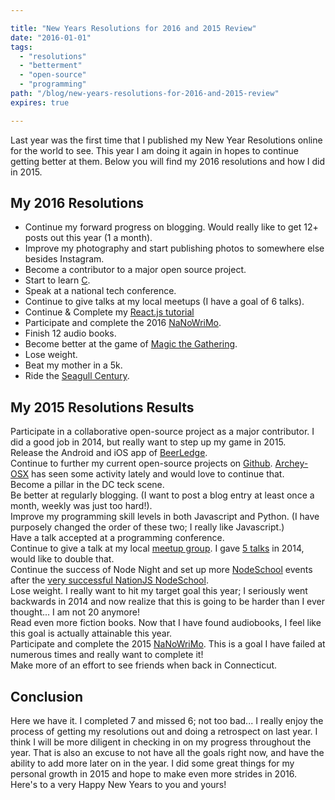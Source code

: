 ```yaml
---

title: "New Years Resolutions for 2016 and 2015 Review"
date: "2016-01-01"
tags:
  - "resolutions"
  - "betterment"
  - "open-source"
  - "programming"
path: "/blog/new-years-resolutions-for-2016-and-2015-review"
expires: true

---
```


Last year was the first time that I published my New Year Resolutions online for the world to see. This year I am doing it again in hopes to continue getting better at them. Below you will find my 2016 resolutions and how I did in 2015.

## My 2016 Resolutions

* Continue my forward progress on blogging. Would really like to get 12+ posts out this year (1 a month).
* Improve my photography and start publishing photos to somewhere else besides Instagram.
* Become a contributor to a major open source project.
* Start to learn [C](http://c.learncodethehardway.org/book/).
* Speak at a national tech conference.
* Continue to give talks at my local meetups (I have a goal of 6 talks).
* Continue & Complete my [React.js tutorial](http://www.joshfinnie.com/blog/reactjs-tutorial-part-1/)
* Participate and complete the 2016 [NaNoWriMo](http://nanowrimo.org/).
* Finish 12 audio books.
* Become better at the game of [Magic the Gathering](http://magic.wizards.com/).
* Lose weight.
* Beat my mother in a 5k.
* Ride the [Seagull Century](http://www.seagullcentury.org/).


## My 2015 Resolutions Results

<span class="text-danger"><i class="fa fa-times fa-fw"></i>  Participate in a collaborative open-source project as a major contributor. I did a good job in 2014, but really want to step up my game in 2015.</span><br>
<span class="text-danger"><i class="fa fa-times fa-fw"></i>  Release the Android and iOS app of [BeerLedge](https://www.beerledge.com/).</span><br>
<span class="text-success"><i class="fa fa-check fa-fw"></i> Continue to further my current open-source projects on [Github](https://github.com/joshfinnie?tab=repositories). [Archey-OSX](https://github.com/joshfinnie/archey-osx) has seen some activity lately and would love to continue that.</span><br>
<span class="text-danger"><i class="fa fa-times fa-fw"></i>  Become a pillar in the DC teck scene.</span><br>
<span class="text-success"><i class="fa fa-check fa-fw"></i> Be better at regularly blogging. (I want to post a blog entry at least once a month, weekly was just too hard!).</span><br>
<span class="text-success"><i class="fa fa-check fa-fw"></i> Improve my programming skill levels in both Javascript and Python. (I have purposely changed the order of these two; I really like Javascript.)</span><br>
<span class="text-success"><i class="fa fa-check fa-fw"></i> Have a talk accepted at a programming conference.</span><br>
<span class="text-success"><i class="fa fa-check fa-fw"></i> Continue to give a talk at my local [meetup group](http://www.meetup.com/members/26710252/). I gave [5 talks](http://www.joshfinnie.com/talks/) in 2014, would like to double that.</span><br>
<span class="text-success"><i class="fa fa-check fa-fw"></i> Continue the success of Node Night and set up more [NodeSchool](http://nodeschool.io/) events after the [very successful NationJS NodeSchool](http://www.joshfinnie.com/blog/nodeschool-at-nationjs-postmortem/).</span><br>
<span class="text-danger"><i class="fa fa-times fa-fw"></i>  Lose weight. I really want to hit my target goal this year; I seriously went backwards in 2014 and now realize that this is going to be harder than I ever thought... I am not 20 anymore!</span><br>
<span class="text-success"><i class="fa fa-check fa-fw"></i> Read even more fiction books. Now that I have found audiobooks, I feel like this goal is actually attainable this year.</span><br>
<span class="text-danger"><i class="fa fa-times fa-fw"></i>  Participate and complete the 2015 [NaNoWriMo](http://nanowrimo.org/). This is a goal I have failed at numerous times and really want to complete it!</span><br>
<span class="text-danger"><i class="fa fa-times fa-fw"></i>  Make more of an effort to see friends when back in Connecticut.</span><br>

## Conclusion

Here we have it. I completed 7 and missed 6; not too bad... I really enjoy the process of getting my resolutions out and doing a retrospect on last year. I think I will be more diligent in checking in on my progress throughout the year. That is also an excuse to not have all the goals right now, and have the ability to add more later on in the year. I did some great things for my personal growth in 2015 and hope to make even more strides in 2016. Here's to a very Happy New Years to you and yours!
